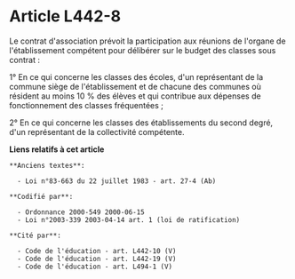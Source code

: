 # Article L442-8

Le contrat d'association prévoit la participation aux réunions de l'organe de l'établissement compétent pour délibérer sur le
budget des classes sous contrat :

1° En ce qui concerne les classes des écoles, d'un représentant de la commune siège de l'établissement et de chacune des
communes où résident au moins 10 % des élèves et qui contribue aux dépenses de fonctionnement des classes fréquentées ;

2° En ce qui concerne les classes des établissements du second degré, d'un représentant de la collectivité compétente.

**Liens relatifs à cet article**

	**Anciens textes**:

	  - Loi n°83-663 du 22 juillet 1983 - art. 27-4 (Ab)

	**Codifié par**:

	  - Ordonnance 2000-549 2000-06-15
	  - Loi n°2003-339 2003-04-14 art. 1 (loi de ratification)

	**Cité par**:

	  - Code de l'éducation - art. L442-10 (V)
	  - Code de l'éducation - art. L442-19 (V)
	  - Code de l'éducation - art. L494-1 (V)
